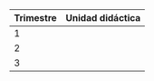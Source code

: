 | Trimestre | Unidad didáctica |
| --------- | ---------------- |
| 1         |                  |
| 2         |                  |
| 3         |                  |
